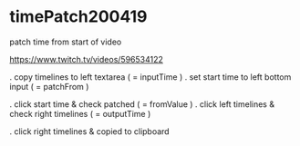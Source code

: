 # timePatch200419
patch time from start of video 

https://www.twitch.tv/videos/596534122 

. copy timelines to left textarea ( = inputTime ) 
. set start time to left bottom input ( = patchFrom ) 

. click start time & check patched ( = fromValue ) 
. click left timelines & check right timelines ( = outputTime ) 

. click right timelines & copied to clipboard 
